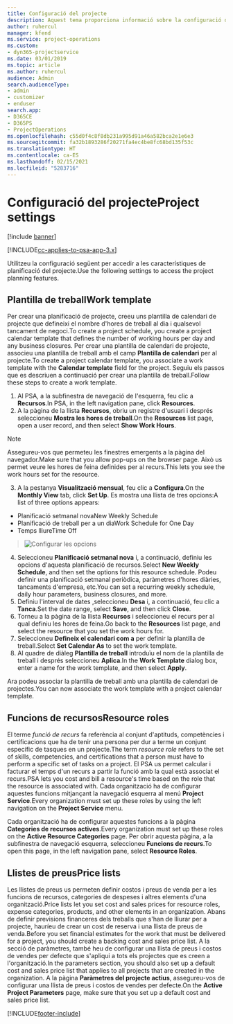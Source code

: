 ```yaml
---
title: Configuració del projecte
description: Aquest tema proporciona informació sobre la configuració de l'administració de projectes.
author: ruhercul
manager: kfend
ms.service: project-operations
ms.custom:
- dyn365-projectservice
ms.date: 03/01/2019
ms.topic: article
ms.author: ruhercul
audience: Admin
search.audienceType:
- admin
- customizer
- enduser
search.app:
- D365CE
- D365PS
- ProjectOperations
ms.openlocfilehash: c55d0f4c8f8db231a995d91a46a582bca2e1e6e3
ms.sourcegitcommit: fa32b1893286f20271fa4ec4be8fc68bd135f53c
ms.translationtype: HT
ms.contentlocale: ca-ES
ms.lasthandoff: 02/15/2021
ms.locfileid: "5283716"
---
```

# <a name="project-settings"></a><span data-ttu-id="7ca91-103">Configuració del projecte</span><span class="sxs-lookup"><span data-stu-id="7ca91-103">Project settings</span></span>

[!include [banner](../includes/psa-now-project-operations.md)]

[!INCLUDE[cc-applies-to-psa-app-3.x](../includes/cc-applies-to-psa-app-3x.md)]

<span data-ttu-id="7ca91-104">Utilitzeu la configuració següent per accedir a les característiques de planificació del projecte.</span><span class="sxs-lookup"><span data-stu-id="7ca91-104">Use the following settings to access the project planning features.</span></span>

## <a name="work-template"></a><span data-ttu-id="7ca91-105">Plantilla de treball</span><span class="sxs-lookup"><span data-stu-id="7ca91-105">Work template</span></span>

<span data-ttu-id="7ca91-106">Per crear una planificació de projecte, creeu uns plantilla de calendari de projecte que defineixi el nombre d'hores de treball al dia i qualsevol tancament de negoci.</span><span class="sxs-lookup"><span data-stu-id="7ca91-106">To create a project schedule, you create a project calendar template that defines the number of working hours per day and any business closures.</span></span> <span data-ttu-id="7ca91-107">Per crear una plantilla de calendari de projecte, associeu una plantilla de treball amb el camp **Plantilla de calendari** per al projecte.</span><span class="sxs-lookup"><span data-stu-id="7ca91-107">To create a project calendar template, you associate a work template with the **Calendar template** field for the project.</span></span> <span data-ttu-id="7ca91-108">Seguiu els passos que es descriuen a continuació per crear una plantilla de treball.</span><span class="sxs-lookup"><span data-stu-id="7ca91-108">Follow these steps to create a work template.</span></span>

1. <span data-ttu-id="7ca91-109">Al PSA, a la subfinestra de navegació de l'esquerra, feu clic a **Recursos**.</span><span class="sxs-lookup"><span data-stu-id="7ca91-109">In PSA, in the left navigation pane, click **Resources**.</span></span> 
2. <span data-ttu-id="7ca91-110">A la pàgina de la llista **Recursos**, obriu un registre d'usuari i després seleccioneu **Mostra les hores de treball**.</span><span class="sxs-lookup"><span data-stu-id="7ca91-110">On the **Resources** list page, open a user record, and then select **Show Work Hours**.</span></span>

  > [!NOTE]
  > <span data-ttu-id="7ca91-111">Assegureu-vos que permeteu les finestres emergents a la pàgina del navegador.</span><span class="sxs-lookup"><span data-stu-id="7ca91-111">Make sure that you allow pop-ups on the browser page.</span></span> <span data-ttu-id="7ca91-112">Això us permet veure les hores de feina definides per al recurs.</span><span class="sxs-lookup"><span data-stu-id="7ca91-112">This lets you see the work hours set for the resource.</span></span>
  
3. <span data-ttu-id="7ca91-113">A la pestanya **Visualització mensual**, feu clic a **Configura**.</span><span class="sxs-lookup"><span data-stu-id="7ca91-113">On the **Monthly View** tab, click **Set Up**.</span></span> <span data-ttu-id="7ca91-114">Es mostra una llista de tres opcions:</span><span class="sxs-lookup"><span data-stu-id="7ca91-114">A list of three options appears:</span></span> 

  - <span data-ttu-id="7ca91-115">Planificació setmanal nova</span><span class="sxs-lookup"><span data-stu-id="7ca91-115">New Weekly Schedule</span></span>
  - <span data-ttu-id="7ca91-116">Planificació de treball per a un dia</span><span class="sxs-lookup"><span data-stu-id="7ca91-116">Work Schedule for One Day</span></span>
  - <span data-ttu-id="7ca91-117">Temps lliure</span><span class="sxs-lookup"><span data-stu-id="7ca91-117">Time Off</span></span>

> ![Configurar les opcions](media/project-13.png)

4. <span data-ttu-id="7ca91-119">Seleccioneu **Planificació setmanal nova** i, a continuació, definiu les opcions d'aquesta planificació de recursos.</span><span class="sxs-lookup"><span data-stu-id="7ca91-119">Select **New Weekly Schedule**, and then set the options for this resource schedule.</span></span> <span data-ttu-id="7ca91-120">Podeu definir una planificació setmanal periòdica, paràmetres d'hores diàries, tancaments d'empresa, etc.</span><span class="sxs-lookup"><span data-stu-id="7ca91-120">You can set a recurring weekly schedule, daily hour parameters, business closures, and more.</span></span>
5. <span data-ttu-id="7ca91-121">Definiu l'interval de dates ,seleccioneu **Desa** i, a continuació, feu clic a **Tanca**.</span><span class="sxs-lookup"><span data-stu-id="7ca91-121">Set the date range, select **Save**, and then click **Close**.</span></span> 
6. <span data-ttu-id="7ca91-122">Torneu a la pàgina de la llista **Recursos** i seleccioneu el recurs per al qual definiu les hores de feina.</span><span class="sxs-lookup"><span data-stu-id="7ca91-122">Go back to the **Resources** list page, and select the resource that you set the work hours for.</span></span> 
7. <span data-ttu-id="7ca91-123">Seleccioneu **Defineix el calendari com a** per definir la plantilla de treball.</span><span class="sxs-lookup"><span data-stu-id="7ca91-123">Select **Set Calendar As** to set the work template.</span></span> 
8. <span data-ttu-id="7ca91-124">Al quadre de diàleg **Plantilla de treball** introduïu el nom de la plantilla de treball i després seleccioneu **Aplica**.</span><span class="sxs-lookup"><span data-stu-id="7ca91-124">In the **Work Template** dialog box, enter a name for the work template, and then select **Apply**.</span></span> 

<span data-ttu-id="7ca91-125">Ara podeu associar la plantilla de treball amb una plantilla de calendari de projectes.</span><span class="sxs-lookup"><span data-stu-id="7ca91-125">You can now associate the work template with a project calendar template.</span></span>

## <a name="resource-roles"></a><span data-ttu-id="7ca91-126">Funcions de recursos</span><span class="sxs-lookup"><span data-stu-id="7ca91-126">Resource roles</span></span>

<span data-ttu-id="7ca91-127">El terme *funció de recurs* fa referència al conjunt d'aptituds, competències i certificacions que ha de tenir una persona per dur a terme un conjunt específic de tasques en un projecte.</span><span class="sxs-lookup"><span data-stu-id="7ca91-127">The term *resource role* refers to the set of skills, competencies, and certifications that a person must have to perform a specific set of tasks on a project.</span></span> <span data-ttu-id="7ca91-128">El PSA us permet calcular i facturar el temps d'un recurs a partir la funció amb la qual està associat el recurs.</span><span class="sxs-lookup"><span data-stu-id="7ca91-128">PSA lets you cost and bill a resource's time based on the role that the resource is associated with.</span></span> <span data-ttu-id="7ca91-129">Cada organització ha de configurar aquestes funcions mitjançant la navegació esquerra al menú **Project Service**.</span><span class="sxs-lookup"><span data-stu-id="7ca91-129">Every organization must set up these roles by using the left navigation on the **Project Service** menu.</span></span>

<span data-ttu-id="7ca91-130">Cada organització ha de configurar aquestes funcions a la pàgina **Categories de recursos actives**.</span><span class="sxs-lookup"><span data-stu-id="7ca91-130">Every organization must set up these roles on the **Active Resource Categories** page.</span></span> <span data-ttu-id="7ca91-131">Per obrir aquesta pàgina, a la subfinestra de navegació esquerra, seleccioneu **Funcions de recurs**.</span><span class="sxs-lookup"><span data-stu-id="7ca91-131">To open this page, in the left navigation pane, select **Resource Roles**.</span></span>

## <a name="price-lists"></a><span data-ttu-id="7ca91-132">Llistes de preus</span><span class="sxs-lookup"><span data-stu-id="7ca91-132">Price lists</span></span>

<span data-ttu-id="7ca91-133">Les llistes de preus us permeten definir costos i preus de venda per a les funcions de recursos, categories de despeses i altres elements d'una organització.</span><span class="sxs-lookup"><span data-stu-id="7ca91-133">Price lists let you set cost and sales prices for resource roles, expense categories, products, and other elements in an organization.</span></span> <span data-ttu-id="7ca91-134">Abans de definir previsions financeres dels treballs que s'han de lliurar per a projecte, hauríeu de crear un cost de reserva i una llista de preus de venda.</span><span class="sxs-lookup"><span data-stu-id="7ca91-134">Before you set financial estimates for the work that must be delivered for a project, you should create a backing cost and sales price list.</span></span> <span data-ttu-id="7ca91-135">A la secció de paràmetres, també heu de configurar una llista de preus i costos de vendes per defecte que s'apliqui a tots els projectes que es creen a l'organització.</span><span class="sxs-lookup"><span data-stu-id="7ca91-135">In the parameters section, you should also set up a default cost and sales price list that applies to all projects that are created in the organization.</span></span> <span data-ttu-id="7ca91-136">A la pàgina **Paràmetres del projecte actius**, assegureu-vos de configurar una llista de preus i costos de vendes per defecte.</span><span class="sxs-lookup"><span data-stu-id="7ca91-136">On the **Active Project Parameters** page, make sure that you set up a default cost and sales price list.</span></span>


[!INCLUDE[footer-include](../includes/footer-banner.md)]
